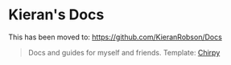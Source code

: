 # Kieran's Docs

This has been moved to: https://github.com/KieranRobson/Docs

> Docs and guides for myself and friends.
Template: [Chirpy](https://github.com/cotes2020/jekyll-theme-chirpy)
